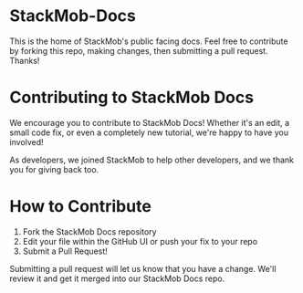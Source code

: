 StackMob-Docs
=============

This is the home of StackMob's public facing docs.  Feel free to contribute by forking this repo, making changes, then submitting a pull request.  Thanks!

# Contributing to StackMob Docs

We encourage you to contribute to StackMob Docs!  Whether it's an edit, a small code fix, or even a completely new tutorial, we're happy to have you involved!

As developers, we joined StackMob to help other developers, and we thank you for giving back too.

# How to Contribute

1.  Fork the StackMob Docs repository
2.  Edit your file within the GitHub UI or push your fix to your repo
3.  Submit a Pull Request!

Submitting a pull request will let us know that you have a change.  We'll review it and get it merged into our StackMob Docs repo.

<img src="https://s3.amazonaws.com/static.stackmob.com/images/contribute.gif" alt=""/>

